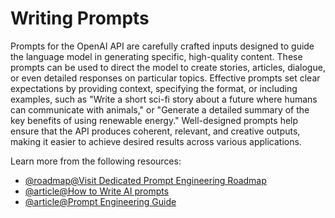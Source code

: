 # Writing Prompts

Prompts for the OpenAI API are carefully crafted inputs designed to guide the language model in generating specific, high-quality content. These prompts can be used to direct the model to create stories, articles, dialogue, or even detailed responses on particular topics. Effective prompts set clear expectations by providing context, specifying the format, or including examples, such as "Write a short sci-fi story about a future where humans can communicate with animals," or "Generate a detailed summary of the key benefits of using renewable energy." Well-designed prompts help ensure that the API produces coherent, relevant, and creative outputs, making it easier to achieve desired results across various applications.

Learn more from the following resources:

- [@roadmap@Visit Dedicated Prompt Engineering Roadmap](https://roadmap.sh/prompt-engineering)
- [@article@How to Write AI prompts](https://www.descript.com/blog/article/how-to-write-ai-prompts)
- [@article@Prompt Engineering Guide](https://www.promptingguide.ai/)
